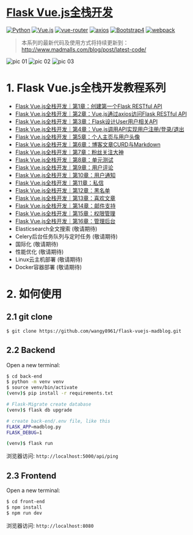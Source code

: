 # [Flask Vue.js全栈开发](http://www.madmalls.com/blog/category/vuejs/)

[![Python](https://img.shields.io/badge/python-v3.4%2B-blue.svg)](https://www.python.org/)
[![Vue.js](https://img.shields.io/badge/Vue.js-v2.5.2-orange.svg)](https://cn.vuejs.org/index.html)
[![vue-router](https://img.shields.io/badge/vue--router-v3.0.1-lightgrey.svg)](https://router.vuejs.org/zh/)
[![axios](https://img.shields.io/badge/axios-v0.18.0-yellow.svg)](https://github.com/axios/axios)
[![Bootstrap4](https://img.shields.io/badge/Bootstrap-v4.1.3-blue.svg)](https://getbootstrap.com/docs/4.1/getting-started/introduction/)
[![webpack](https://img.shields.io/badge/webpack-v3.6.0-brightgreen.svg)](https://webpack.js.org/)


> 本系列的最新代码及使用方式将持续更新到： http://www.madmalls.com/blog/post/latest-code/


![pic 01](http://www.madmalls.com/api/medias/uploaded/madblog-xuan-chuan-tu-547e5830.png)
![pic 02](http://www.madmalls.com/api/medias/uploaded/github-madblog-xuan-chuan-tu-02-c023d0d7.png)
![pic 03](http://www.madmalls.com/api/medias/uploaded/madblogxuan-chuan-tu-02-cf3edae1.png)


# 1. Flask Vue.js全栈开发教程系列

- [Flask Vue.js全栈开发｜第1章：创建第一个Flask RESTful API](http://www.madmalls.com/blog/post/first-flask-test-restful-api/)
- [Flask Vue.js全栈开发｜第2章：Vue.js通过axios访问Flask RESTful API](http://www.madmalls.com/blog/post/axios-use-flask-api/)
- [Flask Vue.js全栈开发｜第3章：Flask设计User用户相关API](http://www.madmalls.com/blog/post/provide-users-api/)
- [Flask Vue.js全栈开发｜第4章：Vue.js调用API实现用户注册/登录/退出](http://www.madmalls.com/blog/post/user-register-and-login/)
- [Flask Vue.js全栈开发｜第5章：个人主页与用户头像](http://www.madmalls.com/blog/post/profile-page-and-avatars/)
- [Flask Vue.js全栈开发｜第6章：博客文章CURD与Markdown](http://www.madmalls.com/blog/post/post-curd-and-markdown/)
- [Flask Vue.js全栈开发｜第7章：粉丝关注大神](http://www.madmalls.com/blog/post/followers-and-followeds/)
- [Flask Vue.js全栈开发｜第8章：单元测试](http://www.madmalls.com/blog/post/flask-unit-test/)
- [Flask Vue.js全栈开发｜第9章：用户评论](http://www.madmalls.com/blog/post/user-comments/)
- [Flask Vue.js全栈开发｜第10章：用户通知](http://www.madmalls.com/blog/post/user-notifications/)
- [Flask Vue.js全栈开发｜第11章：私信](http://www.madmalls.com/blog/post/send-private-messages/)
- [Flask Vue.js全栈开发｜第12章：黑名单](http://www.madmalls.com/blog/post/blacklist/)
- [Flask Vue.js全栈开发｜第13章：喜欢文章](http://www.madmalls.com/blog/post/like-posts/)
- [Flask Vue.js全栈开发｜第14章：邮件支持](http://www.madmalls.com/blog/post/email-support/)
- [Flask Vue.js全栈开发｜第15章：权限管理](http://www.madmalls.com/blog/post/rbac/)
- [Flask Vue.js全栈开发｜第16章：管理后台](http://www.madmalls.com/blog/post/admin/)
- Elasticsearch全文搜索 (敬请期待)
- Celery后台任务队列与定时任务 (敬请期待)
- 国际化 (敬请期待)
- 性能优化 (敬请期待)
- Linux云主机部署 (敬请期待)
- Docker容器部署 (敬请期待)

# 2. 如何使用

## 2.1 git clone

```bash
$ git clone https://github.com/wangy8961/flask-vuejs-madblog.git
```

## 2.2 Backend

Open a new terminal:

```bash
$ cd back-end
$ python -m venv venv
$ source venv/bin/activate
(venv)$ pip install -r requirements.txt

# Flask-Migrate create database
(venv)$ flask db upgrade

# create back-end/.env file, like this
FLASK_APP=madblog.py
FLASK_DEBUG=1

(venv)$ flask run
```

浏览器访问: `http://localhost:5000/api/ping`

## 2.3 Frontend

Open a new terminal:

```bash
$ cd front-end
$ npm install
$ npm run dev
```

浏览器访问: `http://localhost:8080`
